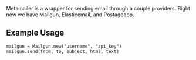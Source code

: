 Metamailer is a wrapper for sending email through a couple providers. Right now we have Mailgun, Elasticemail, and Postageapp.

## Example Usage
```
mailgun = Mailgun.new("username", "api_key")
mailgun.send(from, to, subject, html, text)
```
